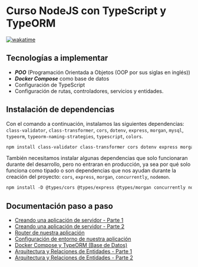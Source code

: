 # Curso NodeJS con TypeScript y TypeORM

[![wakatime](https://wakatime.com/badge/user/8ef73281-6d0a-4758-af11-fd880ca3009c/project/cb8f4b90-770f-46db-8895-01008d95e95f.svg?style=for-the-badge)](https://wakatime.com/badge/user/8ef73281-6d0a-4758-af11-fd880ca3009c/project/cb8f4b90-770f-46db-8895-01008d95e95f?style=for-the-badge)

## Tecnologías a implementar

- ***POO*** (Programación Orientada a Objetos (OOP por sus siglas en inglés))
- ***Docker Compose*** como base de datos
- Configuración de TypeScript
- Configuración de rutas, controladores, servicios y entidades.

## Instalación de dependencias

Con el comando a continuación, instalamos las siguientes dependencias: `class-validator`, `class-transformer`, `cors`, `dotenv`, `express`, `morgan`, `mysql`, `typeorm`, `typeorm-naming-strategies`, `typescript`, `colors`.

```txt
npm install class-validator class-transformer cors dotenv express morgan mysql typeorm typeorm-naming-strategies typescript colors
```

También necesitamos instalar algunas dependencias que solo funcionaran durante del desarrollo, pero no entraran en producción, ya sea por qué solo funciona como tipado o son dependencias que nos ayudan durante la creación del proyecto: `cors`, `express`, `morgan`, `concurrently`, `nodemon`.

```txt
npm install -D @types/cors @types/express @types/morgan concurrently nodemon
```

## Documentación paso a paso

- [Creando una aplicación de servidor - Parte 1](DOC/P1T1_Creando_Aplicacion_Servidor.md "P1T1")
- [Creando una aplicación de servidor - Parte 2](DOC/P1T2_Creando_Aplicacion_Servidor.md "P1T2")
- [Router de nuestra aplicación](DOC/P2T1_Router_Aplicacion.md "P2T1")
- [Configuración de entorno de nuestra aplicación](DOC/P3T1_Configuracion_Entorno.md "P3T1")
- [Docker Compose y TypeORM (Base de Datos)](DOC/P4T1_Docker_Compose_TypeORM.md "P4T1")
- [Arquitectura y Relaciones de Entidades - Parte 1](DOC/P5T1_Arquitectura_Relaciones_Entidades.md "P5T1")
- [Arquitectura y Relaciones de Entidades - Parte 2](DOC/P5T2_Arquitectura_Relaciones_Entidades.md "P5T2")
